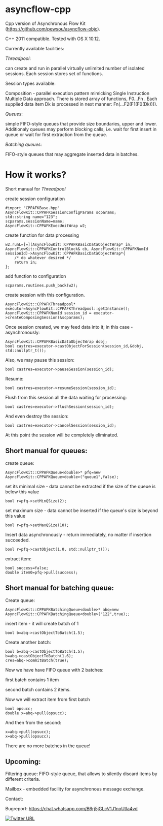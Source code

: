 # asyncflow-cpp
Cpp version of Asynchronous Flow Kit (https://github.com/pewsou/asyncflow-objc).

C++ 2011 compatible. Tested with OS X 10.12.

Currently available facilities:

*Threadpool*: 

can create and run in parallel virtually unlimited number of isolated sessions. Each session stores set of functions.

Session types available:

Composition - parallel execution pattern mimicking Single Instruction Multiple Data approach.
There is stored array of functions, F0...Fn .
Each supplied data item Dk is processed in next manner: Fn(...F2(F1(F0(Dk)))).

*Queues*: 

simple FIFO-style queues that provide size boundaries, upper and lower. Additionaly queues may perform blocking calls, i.e. wait for first insert in queue or wait for first extraction from the queue.

*Batching queues*:
    
FIFO-style queues that may aggregate inserted data in batches.


# How it works?
Short manual for *Threadpool*

create session configuration

    #import "CPPAFKBase.hpp"
    AsyncFlowKit::CPPAFKSessionConfigParams scparams;
    std::string name="123";
    scparams.sessionName=name;
    AsyncFlowKit::CPPAFKExecUnitWrap w2;

create function for data processing

    w2.runL=[=](AsyncFlowKit::CPPAFKBasicDataObjectWrap* in, AsyncFlowKit::CPPAFKControlBlock& cb, AsyncFlowKit::CPPAFKNumId sessionId)->AsyncFlowKit::CPPAFKBasicDataObjectWrap*{
        /* do whatever desired */
        return in;
    };

add function to configuration 
    
    scparams.routines.push_back(w2);

create session with this configuration.

    AsyncFlowKit::CPPAFKThreadpool* executor=AsyncFlowKit::CPPAFKThreadpool::getInstance();
    AsyncFlowKit::CPPAFKNumId session_id = executor->createComposingSession(&scparams);

Once session created, we may feed data into it; in this case - asynchronously:

    AsyncFlowKit::CPPAFKBasicDataObjectWrap dobj;
    bool castres=executor->castObjectForSession(session_id,&dobj,  std::nullptr_t());

Also, we may pause this session:

    bool castres=executor->pauseSession(session_id);

Resume:

    bool castres=executor->resumeSession(session_id);

Flush from this session all the data waiting for processing:

    bool castres=executor->flushSession(session_id);

And even destroy the session:

    bool castres=executor->cancelSession(session_id);

At this point the session will be completely eliminated.

## Short manual for queues:
create queue:

    AsyncFlowKit::CPPAFKQueue<double>* pfq=new AsyncFlowKit::CPPAFKQueue<double>("queue1",false);

set its minimal size - data cannot be extracted if the size of the queue is below this value

    bool r=pfq->setMinQSize(2);

set maximum size - data cannot be inserted if the queue's size is beyond this value

    bool r=pfq->setMaxQSize(10);

Insert data asynchronously - return immediately, no matter if insertion succeeded.

    bool r=pfq->castObject(1.0, std::nullptr_t());

extract item:

    bool success=false;
    double item0=pfq->pull(success);

## Short manual for batching queue:
Create queue:

    AsyncFlowKit::CPPAFKBatchingQueue<double>* abq=new AsyncFlowKit::CPPAFKBatchingQueue<double>("122",true);;

insert item - it will create batch of 1

    bool b=abq->castObjectToBatch(1.5);

Create another batch:

    bool b=abq->castObjectToBatch(1.5);
    b=abq->castObjectToBatch(1.6);
    cres=abq->commitBatch(true);

Now we have have FIFO queue with 2 batches:

first batch contains 1 item

second batch contains 2 items.

Now we will extract item from first batch

    bool opsucc;
    double x=abq->pull(opsucc);

And then from the second:

    x=abq->pull(opsucc);
    x=abq->pull(opsucc);

There are no more batches in the queue!

## Upcoming:

Filtering queue: FIFO-style queue, that allows to silently discard items by different criteria.

Mailbox - embedded facility for asynchronous message exchange.

Contact:

Bugreport: https://chat.whatsapp.com/B6rj5jGLcV1J1noUtla4vd

[![Twitter URL](https://img.shields.io/twitter/url/https/twitter.com/bvprojs.svg?style=social&label=Follow%20%40bvprojs)](https://twitter.com/bvprojs)

